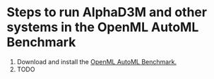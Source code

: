 Steps to run AlphaD3M and other systems in the OpenML AutoML Benchmark 
=======================================================================

1. Download and install the  [OpenML AutoML Benchmark.](https://github.com/openml/automlbenchmark/tree/aa05ed8cb32a71a753574b3a29015e157413d2bb)
2. TODO 